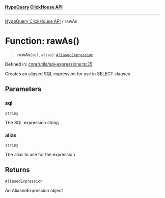 [**HypeQuery ClickHouse API**](../README.md)

***

[HypeQuery ClickHouse API](../globals.md) / rawAs

# Function: rawAs()

> **rawAs**(`sql`, `alias`): [`AliasedExpression`](../interfaces/AliasedExpression.md)

Defined in: [core/utils/sql-expressions.ts:35](https://github.com/hypequery/hypequery/blob/ae4f4eab4c2fdf4856fe5bd7c69fb922444337a1/packages/clickhouse/src/core/utils/sql-expressions.ts#L35)

Creates an aliased SQL expression for use in SELECT clauses

## Parameters

### sql

`string`

The SQL expression string

### alias

`string`

The alias to use for the expression

## Returns

[`AliasedExpression`](../interfaces/AliasedExpression.md)

An AliasedExpression object
